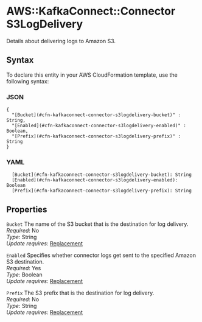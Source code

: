 # AWS::KafkaConnect::Connector S3LogDelivery<a name="aws-properties-kafkaconnect-connector-s3logdelivery"></a>

Details about delivering logs to Amazon S3\.

## Syntax<a name="aws-properties-kafkaconnect-connector-s3logdelivery-syntax"></a>

To declare this entity in your AWS CloudFormation template, use the following syntax:

### JSON<a name="aws-properties-kafkaconnect-connector-s3logdelivery-syntax.json"></a>

```
{
  "[Bucket](#cfn-kafkaconnect-connector-s3logdelivery-bucket)" : String,
  "[Enabled](#cfn-kafkaconnect-connector-s3logdelivery-enabled)" : Boolean,
  "[Prefix](#cfn-kafkaconnect-connector-s3logdelivery-prefix)" : String
}
```

### YAML<a name="aws-properties-kafkaconnect-connector-s3logdelivery-syntax.yaml"></a>

```
  [Bucket](#cfn-kafkaconnect-connector-s3logdelivery-bucket): String
  [Enabled](#cfn-kafkaconnect-connector-s3logdelivery-enabled): Boolean
  [Prefix](#cfn-kafkaconnect-connector-s3logdelivery-prefix): String
```

## Properties<a name="aws-properties-kafkaconnect-connector-s3logdelivery-properties"></a>

`Bucket` <a name="cfn-kafkaconnect-connector-s3logdelivery-bucket"></a>
The name of the S3 bucket that is the destination for log delivery\.  
_Required_: No  
_Type_: String  
_Update requires_: [Replacement](https://docs.aws.amazon.com/AWSCloudFormation/latest/UserGuide/using-cfn-updating-stacks-update-behaviors.html#update-replacement)

`Enabled` <a name="cfn-kafkaconnect-connector-s3logdelivery-enabled"></a>
Specifies whether connector logs get sent to the specified Amazon S3 destination\.  
_Required_: Yes  
_Type_: Boolean  
_Update requires_: [Replacement](https://docs.aws.amazon.com/AWSCloudFormation/latest/UserGuide/using-cfn-updating-stacks-update-behaviors.html#update-replacement)

`Prefix` <a name="cfn-kafkaconnect-connector-s3logdelivery-prefix"></a>
The S3 prefix that is the destination for log delivery\.  
_Required_: No  
_Type_: String  
_Update requires_: [Replacement](https://docs.aws.amazon.com/AWSCloudFormation/latest/UserGuide/using-cfn-updating-stacks-update-behaviors.html#update-replacement)
